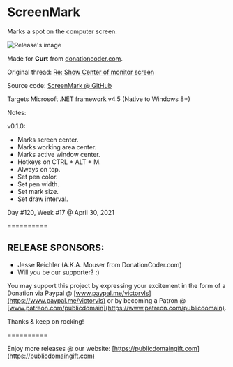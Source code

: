 # ScreenMark
Marks a spot on the computer screen.

![Release's image](https://user-images.githubusercontent.com/54631779/116682962-f5cfb080-a97c-11eb-884e-356292117d4e.png)

Made for **Curt** from [donationcoder.com](https://www.donationcoder.com).

Original thread: [Re: Show Center of monitor screen](https://www.donationcoder.com/forum/index.php?topic=18632.msg444797#msg444797)

Source code: [ScreenMark @ GitHub]()

Targets Microsoft .NET framework v4.5 (Native to Windows 8+)

Notes:

v0.1.0:
- Marks screen center.
- Marks working area center.
- Marks active window center.
- Hotkeys on CTRL + ALT + M.
- Always on top.
- Set pen color.
- Set pen width.
- Set mark size.
- Set draw interval.

Day #120, Week #17 @ April 30, 2021

==========

## RELEASE SPONSORS:

* Jesse Reichler (A.K.A. Mouser from DonationCoder.com)
* Will *you* be our supporter? :)

You may support this project by expressing your excitement in the form of a Donation via Paypal @ [www.paypal.me/victorvls](https://www.paypal.me/victorvls) or by becoming a Patron @ [www.patreon.com/publicdomain](https://www.patreon.com/publicdomain).

Thanks & keep on rocking!

==========

Enjoy more releases @ our website: [https://publicdomaingift.com](https://publicdomaingift.com)
